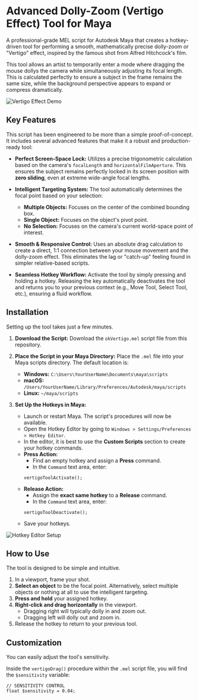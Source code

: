# Advanced Dolly-Zoom (Vertigo Effect) Tool for Maya

A professional-grade MEL script for Autodesk Maya that creates a hotkey-driven tool for performing a smooth, mathematically precise dolly-zoom or "Vertigo" effect, inspired by the famous shot from Alfred Hitchcock's film.

This tool allows an artist to temporarily enter a mode where dragging the mouse dollys the camera while simultaneously adjusting its focal length. This is calculated perfectly to ensure a subject in the frame remains the same size, while the background perspective appears to expand or compress dramatically.

![Vertigo Effect Demo]([httpss://i.imgur.com/your_awesome_demo.gif](https://imgur.com/a/kwa124o))

## Key Features

This script has been engineered to be more than a simple proof-of-concept. It includes several advanced features that make it a robust and production-ready tool:

*   **Perfect Screen-Space Lock:** Utilizes a precise trigonometric calculation based on the camera's `focalLength` and `horizontalFilmAperture`. This ensures the subject remains perfectly locked in its screen position with **zero sliding**, even at extreme wide-angle focal lengths.

*   **Intelligent Targeting System:** The tool automatically determines the focal point based on your selection:
    *   **Multiple Objects:** Focuses on the center of the combined bounding box.
    *   **Single Object:** Focuses on the object's pivot point.
    *   **No Selection:** Focuses on the camera's current world-space point of interest.

*   **Smooth & Responsive Control:** Uses an absolute drag calculation to create a direct, 1:1 connection between your mouse movement and the dolly-zoom effect. This eliminates the lag or "catch-up" feeling found in simpler relative-based scripts.

*   **Seamless Hotkey Workflow:** Activate the tool by simply pressing and holding a hotkey. Releasing the key automatically deactivates the tool and returns you to your previous context (e.g., Move Tool, Select Tool, etc.), ensuring a fluid workflow.

## Installation

Setting up the tool takes just a few minutes.

1.  **Download the Script:**
    Download the `okVertigo.mel` script file from this repository.

2.  **Place the Script in your Maya Directory:**
    Place the `.mel` file into your Maya scripts directory. The default location is:
    *   **Windows:** `C:\Users\YourUserName\Documents\maya\scripts`
    *   **macOS:** `/Users/YourUserName/Library/Preferences/Autodesk/maya/scripts`
    *   **Linux:** `~/maya/scripts`

3.  **Set Up the Hotkeys in Maya:**
    *   Launch or restart Maya. The script's procedures will now be available.
    *   Open the Hotkey Editor by going to `Windows > Settings/Preferences > Hotkey Editor`.
    *   In the editor, it is best to use the **Custom Scripts** section to create your hotkey commands.
    *   **Press Action:**
        *   Find an empty hotkey and assign a **Press** command.
        *   In the `Command` text area, enter:
          ```mel
          vertigoToolActivate();
          ```
    *   **Release Action:**
        *   Assign the **exact same hotkey** to a **Release** command.
        *   In the `Command` text area, enter:
          ```mel
          vertigoToolDeactivate();
          ```
    *   Save your hotkeys.

![Hotkey Editor Setup]([httpss://i.imgur.com/hotkey_setup_example.png](https://imgur.com/a/Oqbk7TH))

## How to Use

The tool is designed to be simple and intuitive.

1.  In a viewport, frame your shot.
2.  **Select an object** to be the focal point. Alternatively, select multiple objects or nothing at all to use the intelligent targeting.
3.  **Press and hold** your assigned hotkey.
4.  **Right-click and drag horizontally** in the viewport.
    *   Dragging right will typically dolly in and zoom out.
    *   Dragging left will dolly out and zoom in.
5.  Release the hotkey to return to your previous tool.

## Customization

You can easily adjust the tool's sensitivity.

Inside the `vertigoDrag()` procedure within the `.mel` script file, you will find the `$sensitivity` variable:

```mel
// SENSITIVITY CONTROL
float $sensitivity = 0.04;
